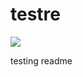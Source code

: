 # testre
<img src="http://canarytokens.com/about/ntdz8rxuibb1nywt6qvav61y3/submit.aspx">

testing readme
